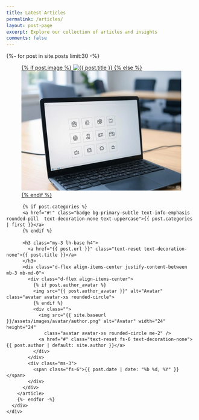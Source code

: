 ```yaml
---
title: Latest Articles
permalink: /articles/
layout: post-page
excerpt: Explore our collection of articles and insights
comments: false
---
```

<section>
    <!-- Blog Cards -->
    <div class="container-fluid">
      <div class="row pb-4 pb-lg-0 me-lg-0">
        {%- for post in site.posts limit:30 -%}
        <article class="col-lg-4 mb-4" data-cue="slideInUp" data-delay="250">
          <figure class="mb-4 zoom-img">
            <a href="{{ post.url }}">
              {% if post.image %}
              <img src="{{ post.image }}" alt="{{ post.title }}" class="img-fluid rounded-3">
              {% else %}
              <img src="/assets/images/posts/default-post.jpg" alt="{{ post.title }}" class="img-fluid rounded-3">
              {% endif %}
            </a>
          </figure>

          {% if post.categories %}
          <a href="#!" class="badge bg-primary-subtle text-info-emphasis rounded-pill  text-decoration-none text-uppercase">{{ post.categories | first }}</a>
          {% endif %}
          
          <h3 class="my-3 lh-base h4">
            <a href="{{ post.url }}" class="text-reset text-decoration-none">{{ post.title }}</a>
          </h3>
          <div class="d-flex align-items-center justify-content-between mb-3 mb-md-0">
            <div class="d-flex align-items-center">
              {% if post.author_avatar %}
              <img src="{{ post.author_avatar }}" alt="Avatar" class="avatar avatar-xs rounded-circle">
              {% endif %}
              <div class="">
                <img src="{{ site.baseurl }}/assets/images/avatar/author.png" alt="Avatar" width="24" height="24"
                  class="avatar avatar-xs rounded-circle me-2" />
                <a href="#" class="text-reset fs-6 text-decoration-none">{{ post.author | default: site.author }}</a>
              </div>
            </div>
            <div class="ms-3">
              <span class="fs-6">{{ post.date | date: "%b %d, %Y" }}</span>
            </div>
          </div>
        </article>
        {%- endfor -%}
      </div>
    </div>
</section>